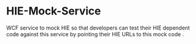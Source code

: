 # HIE-Mock-Service
WCF service to mock HIE so that developers can test their HIE dependent code against this service by pointing their HIE URLs to this mock code .